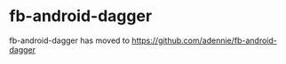 fb-android-dagger
=================

fb-android-dagger has moved to https://github.com/adennie/fb-android-dagger
